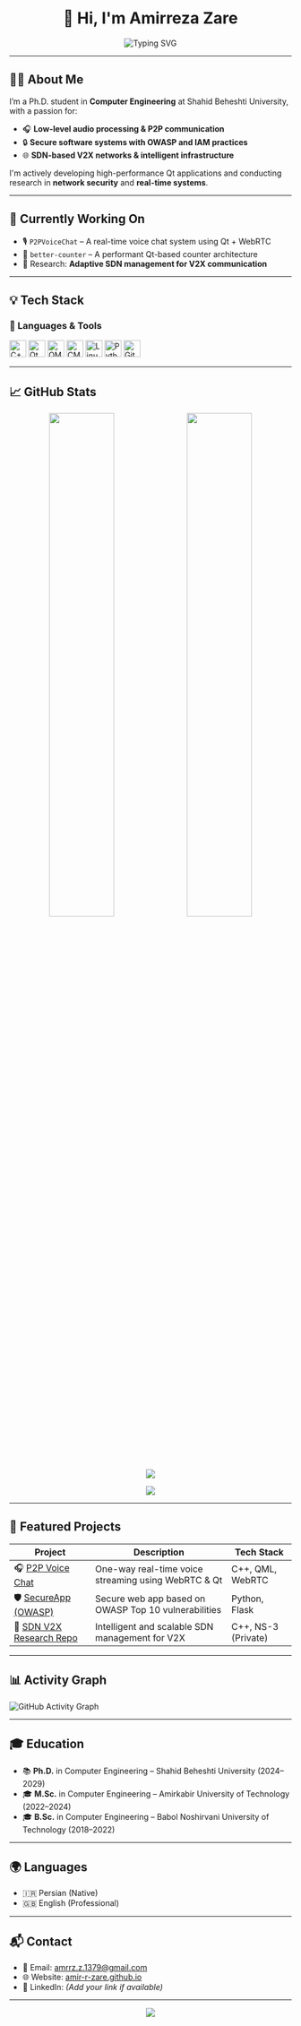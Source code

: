 <h1 align="center">👋 Hi, I'm Amirreza Zare</h1>
<p align="center">
  <img src="https://readme-typing-svg.demolab.com?font=Fira+Code&size=22&pause=1000&center=true&width=440&lines=Ph.D.+Candidate+in+CE;Qt+Developer+%7C+C%2B%2B+%2B+QML+%2B+DSP" alt="Typing SVG" />
</p>

---

## 👨‍💻 About Me

I’m a Ph.D. student in **Computer Engineering** at Shahid Beheshti University, with a passion for:

- 🎧 **Low-level audio processing & P2P communication**
- 🔒 **Secure software systems with OWASP and IAM practices**
- 🌐 **SDN-based V2X networks & intelligent infrastructure**

I'm actively developing high-performance Qt applications and conducting research in **network security** and **real-time systems**.

---

## 🚀 Currently Working On

- 🎙️ `P2PVoiceChat` – A real-time voice chat system using Qt + WebRTC  
- 🔧 `better-counter` – A performant Qt-based counter architecture  
- 📡 Research: **Adaptive SDN management for V2X communication**

---

## 💡 Tech Stack

### 🧰 Languages & Tools

<p align="left">
  <img src="https://cdn.jsdelivr.net/gh/devicons/devicon/icons/cplusplus/cplusplus-original.svg" height="30" alt="C++"/>
  <img src="https://cdn.jsdelivr.net/gh/devicons/devicon/icons/qt/qt-original.svg" height="30" alt="Qt"/>
  <img src="https://cdn.jsdelivr.net/gh/devicons/devicon/icons/qml/qml-original.svg" height="30" alt="QML"/>
  <img src="https://cdn.jsdelivr.net/gh/devicons/devicon/icons/cmake/cmake-original.svg" height="30" alt="CMake"/>
  <img src="https://cdn.jsdelivr.net/gh/devicons/devicon/icons/linux/linux-original.svg" height="30" alt="Linux"/>
  <img src="https://cdn.jsdelivr.net/gh/devicons/devicon/icons/python/python-original.svg" height="30" alt="Python"/>
  <img src="https://cdn.jsdelivr.net/gh/devicons/devicon/icons/git/git-original.svg" height="30" alt="Git"/>
</p>

---

## 📈 GitHub Stats

<p align="center">
  <img width="48%" src="https://github-readme-stats.vercel.app/api?username=Amir-r-zare&show_icons=true&theme=radical&count_private=true" />
  <img width="48%" src="https://github-readme-stats.vercel.app/api/top-langs/?username=Amir-r-zare&layout=compact&theme=radical" />
</p>

<p align="center">
  <img src="https://streak-stats.demolab.com/?user=Amir-r-zare&theme=radical" />
</p>

<p align="center">
  <img src="https://github-profile-trophy.vercel.app/?username=Amir-r-zare&theme=darkhub&row=1&column=7" />
</p>

---

## 🔬 Featured Projects

| Project | Description | Tech Stack |
|--------|-------------|------------|
| 🎧 [P2P Voice Chat](https://github.com/Amir-r-zare/P2PVoiceChat) | One-way real-time voice streaming using WebRTC & Qt | C++, QML, WebRTC |
| 🛡️ [SecureApp (OWASP)](https://github.com/Amir-r-zare/SecureApp) | Secure web app based on OWASP Top 10 vulnerabilities | Python, Flask |
| 📶 [SDN V2X Research Repo](mailto:amrrz.z.1379@gmail.com?subject=Request%20Access%20to%20Private%20Repo) | Intelligent and scalable SDN management for V2X | C++, NS-3 (Private) |

---

## 📊 Activity Graph

![GitHub Activity Graph](https://github-readme-activity-graph.vercel.app/graph?username=Amir-r-zare&theme=dracula)

---

## 🎓 Education

- 📚 **Ph.D.** in Computer Engineering – Shahid Beheshti University (2024–2029)
- 🎓 **M.Sc.** in Computer Engineering – Amirkabir University of Technology (2022–2024)
- 🎓 **B.Sc.** in Computer Engineering – Babol Noshirvani University of Technology (2018–2022)

---

## 🌍 Languages

- 🇮🇷 Persian (Native)
- 🇬🇧 English (Professional)

---

## 📬 Contact

- 📧 Email: [amrrz.z.1379@gmail.com](mailto:amrrz.z.1379@gmail.com)
- 🌐 Website: [amir-r-zare.github.io](https://amir-r-zare.github.io)
- 🔗 LinkedIn: *(Add your link if available)*

---

<p align="center">
  <img src="https://capsule-render.vercel.app/api?type=waving&color=gradient&height=100&section=footer"/>
</p>
